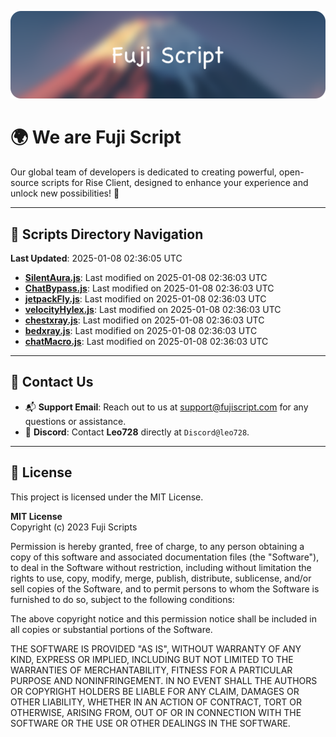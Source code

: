 ![Banner](.github/b.webp)

# 🌍 **We are Fuji Script**

Our global team of developers is dedicated to creating powerful, open-source scripts for Rise Client, designed to enhance your experience and unlock new possibilities! 🌟

---
<!-- SCRIPTS_NAVIGATION_START -->
## 📂 **Scripts Directory Navigation**

**Last Updated**: 2025-01-08 02:36:05 UTC

- **[SilentAura.js](scripts/SilentAura.js)**: Last modified on 2025-01-08 02:36:03 UTC
- **[ChatBypass.js](scripts/ChatBypass.js)**: Last modified on 2025-01-08 02:36:03 UTC
- **[jetpackFly.js](scripts/jetpackFly.js)**: Last modified on 2025-01-08 02:36:03 UTC
- **[velocityHylex.js](scripts/velocityHylex.js)**: Last modified on 2025-01-08 02:36:03 UTC
- **[chestxray.js](scripts/chestxray.js)**: Last modified on 2025-01-08 02:36:03 UTC
- **[bedxray.js](scripts/bedxray.js)**: Last modified on 2025-01-08 02:36:03 UTC
- **[chatMacro.js](scripts/chatMacro.js)**: Last modified on 2025-01-08 02:36:03 UTC

<!-- SCRIPTS_NAVIGATION_END -->

---

## 💬 **Contact Us**  
- 📬 **Support Email**: Reach out to us at [support@fujiscript.com](mailto:support@fujiscript.com) for any questions or assistance.  
- 💬 **Discord**: Contact **Leo728** directly at `Discord@leo728`.

---

## 📜 **License**

This project is licensed under the MIT License.  

**MIT License**  
Copyright (c) 2023 Fuji Scripts  

Permission is hereby granted, free of charge, to any person obtaining a copy of this software and associated documentation files (the "Software"), to deal in the Software without restriction, including without limitation the rights to use, copy, modify, merge, publish, distribute, sublicense, and/or sell copies of the Software, and to permit persons to whom the Software is furnished to do so, subject to the following conditions:  

The above copyright notice and this permission notice shall be included in all copies or substantial portions of the Software.  

THE SOFTWARE IS PROVIDED "AS IS", WITHOUT WARRANTY OF ANY KIND, EXPRESS OR IMPLIED, INCLUDING BUT NOT LIMITED TO THE WARRANTIES OF MERCHANTABILITY, FITNESS FOR A PARTICULAR PURPOSE AND NONINFRINGEMENT. IN NO EVENT SHALL THE AUTHORS OR COPYRIGHT HOLDERS BE LIABLE FOR ANY CLAIM, DAMAGES OR OTHER LIABILITY, WHETHER IN AN ACTION OF CONTRACT, TORT OR OTHERWISE, ARISING FROM, OUT OF OR IN CONNECTION WITH THE SOFTWARE OR THE USE OR OTHER DEALINGS IN THE SOFTWARE.  
